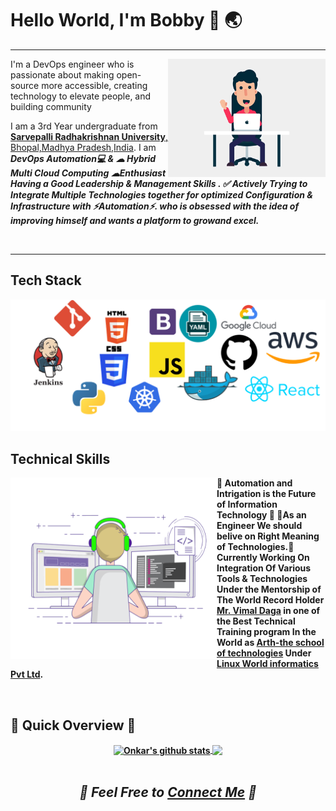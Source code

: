 # Hello World, I'm Bobby 👋 :earth_asia:

---

<div>
<div align = "center">
 <img align ="right" width="50%" height="50%" src="https://github.com/Bobby8249/Bobby8249/blob/main/images/character-1.gif" alt="">
</div>
 <p align = "left">I'm a DevOps engineer who is passionate about making open-source more accessible, creating technology to elevate people, and building community</p>

<p align = "left">
   I am a 3rd Year undergraduate from <a href="http://www.srku.edu.in/"> <b>Sarvepalli Radhakrishnan University</b>, Bhopal,Madhya Pradesh,India</a>.  
   I am <em><b>DevOps Automation💻 & ☁ Hybrid Multi Cloud Computing ☁Enthusiast Having a Good Leadership & Management Skills . ✅ Actively Trying to Integrate Multiple Technologies together for optimized Configuration & Infrastructure with <b>⚡Automation⚡</b>.
who is <b>obsessed</b>
    with the idea of <b>improving</b> himself and wants a <b>platform</b> to <b>grow</b>and  <b>excel.</b></em></div>
 <br>


---

## Tech Stack
![Preview](https://github.com/Bobby8249/Bobby8249/blob/main/images/techstack.png)


## Technical Skills
<div>
<img align='left' src='https://github.com/Bobby8249/Bobby8249/blob/main/images/coding-freak.gif' width="330" height="290" >

💫<b> Automation and Intrigation is the Future of Information Technology </b>💫 🎯As an Engineer We should belive on Right Meaning of Technologies.🎯 Currently Working On Integration Of Various Tools & Technologies Under the Mentorship of The World Record Holder [<b>Mr. Vimal Daga</b>](https://www.linkedin.com/in/vimaldaga/?originalSubdomain=in) in one of the Best Technical Training program In the World as [<b>Arth-the school of technologies</b>](https://rightarth.com/) Under [<b>Linux World informatics Pvt Ltd</b>](https://www.linuxworldindia.org/).

</br>
</div>


## 📝 Quick Overview 📝
<div align = "center">
<a href="https://github.com/Bobby8249">
  <img align="center" src="https://github-readme-stats.anuraghazra1.vercel.app/api?username=Bobby8249&show_icons=true&include_all_commits=true&theme=radical" alt="Onkar's github stats" />
</a>
<a href="https://github.com/Bobby8249">
 
  <img align="center" src="https://github-readme-stats.anuraghazra1.vercel.app/api/top-langs/?username=Bobby8249&layout=compact&theme=radical" />
</a>
<div>
 
 <!--footer-->
<div align="center">
<br>
  
## <em><b> 🤩  Feel Free to [Connect Me](https://wa.me/+917355177018)  🤩 </b></em>

</br>
</div>
